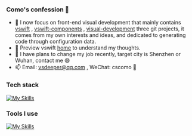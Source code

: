 ### Como's confession 👋

<!--
**vsdeeper/vsdeeper** is a ✨ _special_ ✨ repository because its `README.md` (this file) appears on your GitHub profile.

Here are some ideas to get you started:

- 🔭 I’m currently working on ...
- 🌱 I’m currently learning ...
- 👯 I’m looking to collaborate on ...
- 🤔 I’m looking for help with ...
- 💬 Ask me about ...
- 📫 How to reach me: ...
- 😄 Pronouns: ...
- ⚡ Fun fact: ...
-->

- 🌱 I now focus on front-end visual development that mainly contains [vswift](https://github.com/vsdeeper/vswift) , [vswift-components](https://github.com/vsdeeper/vswift-components) , [visual-development](https://github.com/vsdeeper/visual-development) three git projects, it comes from my own interests and ideas, and dedicated to generating code through configuration data.
- 🔭 Preview vswift [home](https://vsdeeper.github.io/) to understand my thoughts.
- 🤔 I have plans to change my job recently, target city is Shenzhen or Wuhan, contact me 😄
- 📫 Email: vsdeeper@qq.com , WeChat: cscomo 💬

### Tech stack

[![My Skills](https://skillicons.dev/icons?i=js,typescript,scss,vue,react,angular,nodejs,nestjs,mysql)](https://skillicons.dev)

### Tools I use

[![My Skills](https://skillicons.dev/icons?i=vscode,vite,webpack,gulp,git,github,vitest)](https://skillicons.dev)


